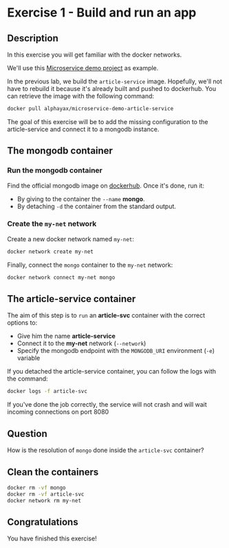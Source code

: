 # Exercise 1 - Build and run an app

<walkthrough-tutorial-duration duration="40.0"></walkthrough-tutorial-duration>

## Description

In this exercise you will get familiar with the docker networks.

We'll use this [Microservice demo project](https://github.com/alphayax/microservices-demo) as example.

In the previous lab, we build the `article-service` image. Hopefully, we'll not have to rebuild it because it's already 
built and pushed to dockerhub. You can retrieve the image with the following command:

```bash
docker pull alphayax/microservice-demo-article-service
```

The goal of this exercise will be to add the missing configuration to the article-service and connect it to a mongodb instance.

## The mongodb container

### Run the mongodb container

Find the official mongodb image on [dockerhub](https://hub.docker.com/search?q=mongodb). Once it's done, run it:
- By giving to the container the `--name` **mongo**.
- By detaching `-d` the container from the standard output.

### Create the `my-net` network

Create a new docker network named `my-net`:
```sh
docker network create my-net
```

Finally, connect the `mongo` container to the `my-net` network:
```sh
docker network connect my-net mongo
```

## The article-service container

The aim of this step is to `run` an **article-svc** container with the correct options to:
- Give him the name **article-service**
- Connect it to the **my-net** network (`--network`)
- Specify the mongodb endpoint with the `MONGODB_URI` environment (`-e`) variable

If you detached the article-service container, you can follow the logs with the command:
```sh
docker logs -f article-svc
```

If you've done the job correctly, the service will not crash and will wait incoming connections on port 8080

## Question

How is the resolution of `mongo` done inside the `article-svc` container?

## Clean the containers

```sh
docker rm -vf mongo
docker rm -vf article-svc
docker network rm my-net
```

## Congratulations

You have finished this exercise!

<walkthrough-conclusion-trophy></walkthrough-conclusion-trophy>
